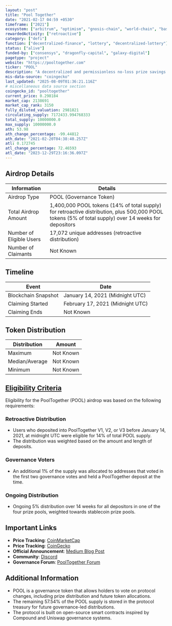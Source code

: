 ```yaml
---
layout: "post"
title: "Pool Together"
date: "2021-02-17 04:59 +0530"
timeframe: ["2021"]
ecosystem: ["arbitrum", "optimism", "gnosis-chain", "world-chain", "base", "ethereum", "polygon", "scroll"]
rewardedActivity: ["retroactive"]
category: ["defi"]
function: ["decentralized-finance", "lottery", "decentralized-lottery"]
status: ["alive"]
funded-by: ["consensys", "dragonfly-capital", "galaxy-digital"]
pagetype: "project"
website: "https://pooltogether.com"
ticker: "POOL"
description: "A decentralized and permissionless no-loss prize savings protocol where users can deposit funds and have a chance to win prizes."
mis-data-source: "coingecko"
last_updated: "2025-08-09T01:36:21.116Z"
# miscellaneous data source section
coingecko_id: "pooltogether"
current_price: 0.298184
market_cap: 2138691
market_cap_rank: 3150
fully_diluted_valuation: 2981821
circulating_supply: 7172433.994768333
total_supply: 10000000.0
max_supply: 10000000.0
ath: 53.98
ath_change_percentage: -99.44812
ath_date: "2021-02-20T04:38:40.257Z"
atl: 0.172745
atl_change_percentage: 72.46593
atl_date: "2023-12-29T23:16:36.097Z"
---
```


## Airdrop Details

| Information              | Details                                                                                                                                              |
| ------------------------ | ---------------------------------------------------------------------------------------------------------------------------------------------------- |
| Airdrop Type             | POOL (Governance Token)                                                                                                                              |
| Total Airdrop Amount     | 1,400,000 POOL tokens (14% of total supply) for retroactive distribution, plus 500,000 POOL tokens (5% of total supply) over 14 weeks for depositors |
| Number of Eligible Users | 17,072 unique addresses (retroactive distribution)                                                                                                   |
| Number of Claimants      | Not Known                                                                                                                                            |

## Timeline

| Event               | Date                             |
| ------------------- | -------------------------------- |
| Blockchain Snapshot | January 14, 2021 (Midnight UTC)  |
| Claiming Started    | February 17, 2021 (Midnight UTC) |
| Claiming Ends       | Not Known                        |

## Token Distribution

| Distribution   | Amount    |
| -------------- | --------- |
| Maximum        | Not Known |
| Median/Average | Not Known |
| Minimum        | Not Known |

## [Eligibility Criteria](https://medium.com/pooltogether/introducing-pool-23b09f36db48)

Eligibility for the PoolTogether (POOL) airdrop was based on the following requirements:

### Retroactive Distribution

- Users who deposited into PoolTogether V1, V2, or V3 before January 14, 2021, at midnight UTC were eligible for 14% of total POOL supply.
- The distribution was weighted based on the amount and length of deposits.

### Governance Voters

- An additional 1% of the supply was allocated to addresses that voted in the first two governance votes and held a PoolTogether deposit at the time.

### Ongoing Distribution

- Ongoing 5% distribution over 14 weeks for all depositors in one of the four prize pools, weighted towards stablecoin prize pools.

## Important Links

- **Price Tracking**: [CoinMarketCap](https://coinmarketcap.com/currencies/pooltogether)
- **Price Tracking**: [CoinGecko](https://www.coingecko.com/en/coins/pooltogether)
- **Official Announcement**: [Medium Blog Post](https://medium.com/pooltogether/introducing-pool-23b09f36db48)
- **Community**: [Discord](https://discord.gg/pooltogether)
- **Governance Forum**: [PoolTogether Forum](https://gov.pooltogether.com/)

## Additional Information

- POOL is a governance token that allows holders to vote on protocol changes, including prize distribution and future token allocations.
- The remaining 57.54% of the POOL supply is stored in the protocol treasury for future governance-led distributions.
- The protocol is built on open-source smart contracts inspired by Compound and Uniswap governance systems.